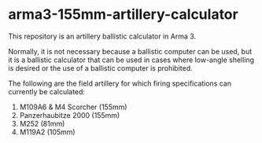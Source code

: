 # arma3-155mm-artillery-calculator

This repository is an artillery ballistic calculator in Arma 3.

Normally, it is not necessary because a ballistic computer can be used, but it is a ballistic calculator that can be used in cases where low-angle shelling is desired or the use of a ballistic computer is prohibited. 

The following are the field artillery for which firing specifications can currently be calculated:
  1. M109A6 & M4 Scorcher (155mm)
  2. Panzerhaubitze 2000 (155mm)
  3. M252 (81mm)
  4. M119A2 (105mm)
